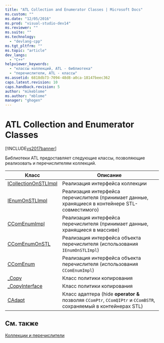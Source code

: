 ```yaml
---
title: "ATL Collection and Enumerator Classes | Microsoft Docs"
ms.custom: ""
ms.date: "12/05/2016"
ms.prod: "visual-studio-dev14"
ms.reviewer: ""
ms.suite: ""
ms.technology: 
  - "devlang-cpp"
ms.tgt_pltfrm: ""
ms.topic: "article"
dev_langs: 
  - "C++"
helpviewer_keywords: 
  - "классы коллекций, ATL - библиотека"
  - "перечислители, ATL - классы"
ms.assetid: 6818db73-7094-48d8-a0ca-18147beec362
caps.latest.revision: 10
caps.handback.revision: 5
author: "mikeblome"
ms.author: "mblome"
manager: "ghogen"
---
```

# ATL Collection and Enumerator Classes
[!INCLUDE[vs2017banner](../assembler/inline/includes/vs2017banner.md)]

Библиотеки ATL предоставляет следующие классы, позволяющие реализовать и перечислителям коллекций.  
  
|Класс|Описание|  
|-----------|--------------|  
|[ICollectionOnSTLImpl](../atl/reference/icollectiononstlimpl-class.md)|Реализация интерфейса коллекции|  
|[IEnumOnSTLImpl](../atl/reference/ienumonstlimpl-class.md)|Реализация интерфейса перечислителя \(принимает данные, хранящиеся в контейнере STL\- совместимого\)|  
|[CComEnumImpl](../atl/reference/ccomenumimpl-class.md)|Реализация интерфейса перечислителя \(принимает данные, хранящиеся в массиве\)|  
|[CComEnumOnSTL](../atl/reference/ccomenumonstl-class.md)|Реализация интерфейса объекта перечислителя \(использования `IEnumOnSTLImpl`\)|  
|[CComEnum](../atl/reference/ccomenum-class.md)|Реализация интерфейса объекта перечислителя \(использования `CComEnumImpl`\)|  
|[\_Copy](../Topic/ATL%20Copy%20Policy%20Classes.md)|Класс политики копирования|  
|[\_CopyInterface](../Topic/ATL%20Copy%20Policy%20Classes.md)|Класс политики копирования|  
|[CAdapt](../atl/reference/cadapt-class.md)|Класс адаптера \(hide **operator &** позволяя `CComPtr`, `CComQIPtr` и `CComBSTR`, сохраняемый в контейнерах STL\)|  
  
## См. также  
 [Коллекции и перечислители](../atl/atl-collections-and-enumerators.md)